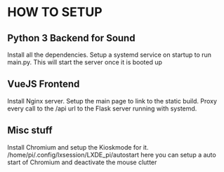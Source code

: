 # HOW TO SETUP
## Python 3 Backend for Sound
Install all the dependencies. 
Setup a systemd service on startup to run main.py. This will start the server once it is booted up

## VueJS Frontend
Install Nginx server. Setup the main page to link to the static build. Proxy every call to the /api url to the Flask server running with systemd.

## Misc stuff
Install Chromium and setup the Kioskmode for it.
/home/pi/.config/lxsession/LXDE_pi/autostart
here you can setup a auto start of Chromium and deactivate the mouse clutter
